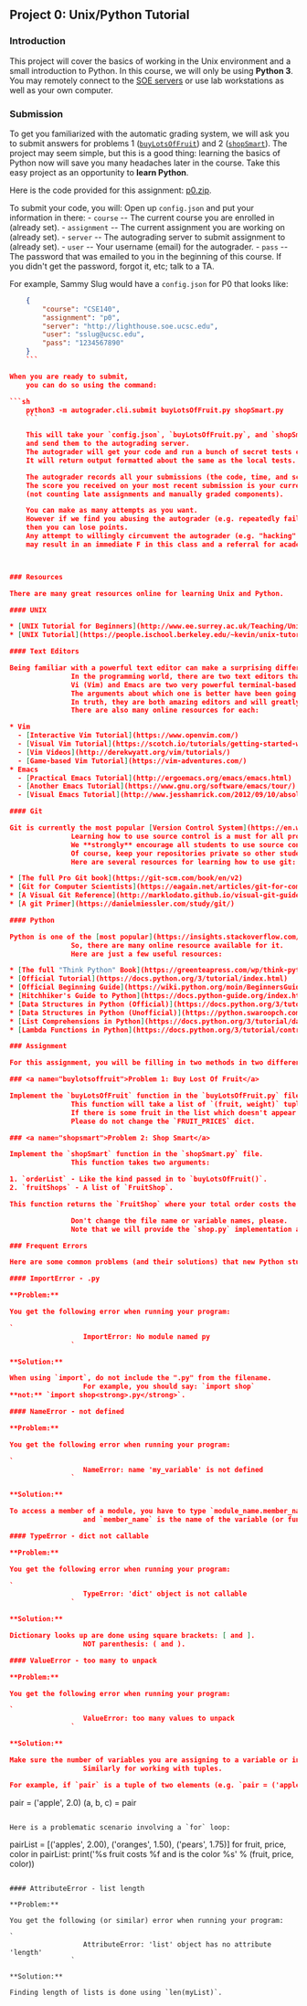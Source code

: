## Project 0: Unix/Python Tutorial

### <a name="introduction">Introduction</a>

This project will cover the basics of working in the Unix environment and a small introduction to Python.
               In this course, we will only be using **Python 3**.
               You may remotely connect to the [SOE servers](https://support.soe.ucsc.edu/linux-servers) or use lab workstations as well as your own computer.

### Submission

To get you familiarized with the automatic grading system, we will ask you to submit answers for problems 1 ([`buyLotsOfFruit`](#buylotsoffruit)) and 2 ([`shopSmart`](#shopsmart)).
               The project may seem simple, but this is a good thing: learning the basics of Python now will save you many headaches later in the course.
               Take this easy project as an opportunity to **learn Python**.

Here is the code provided for this assignment: [p0.zip](p0.zip).

To submit your code, you will:
  Open up `config.json` and put your information in there:
     - `course` -- The current course you are enrolled in (already set).
     - `assignment` -- The current assignment you are working on (already set).
     - `server` -- The autograding server to submit assignment to (already set).
     - `user` -- Your username (email) for the autograder.
     - `pass` -- The password that was emailed to you in the beginning of this course.
                     If you didn't get the password, forgot it, etc; talk to a TA.

For example, Sammy Slug would have a `config.json` for P0 that looks like:

```json
    {
        "course": "CSE140",
        "assignment": "p0",
        "server": "http://lighthouse.soe.ucsc.edu",
        "user": "sslug@ucsc.edu",
        "pass": "1234567890"
    }
    ```

When you are ready to submit,
    you can do so using the command:

```sh
    python3 -m autograder.cli.submit buyLotsOfFruit.py shopSmart.py
    ```

    This will take your `config.json`, `buyLotsOfFruit.py`, and `shopSmart.py` from your current directory
    and send them to the autograding server.
    The autograder will get your code and run a bunch of secret tests on it to assign you a grade.
    It will return output formatted about the same as the local tests.

    The autograder records all your submissions (the code, time, and score).
    The score you received on your most recent submission is your current grade for the assignment
    (not counting late assignments and manually graded components).

    You can make as many attempts as you want.
    However if we find you abusing the autograder (e.g. repeatedly failing tests that would have been caught by testing locally),
    then you can lose points.
    Any attempt to willingly circumvent the autograder (e.g. "hacking" it)
    may result in an immediate F in this class and a referral for academic integrity.



### Resources

There are many great resources online for learning Unix and Python.

#### UNIX

* [UNIX Tutorial for Beginners](http://www.ee.surrey.ac.uk/Teaching/Unix/)
* [UNIX Tutorial](https://people.ischool.berkeley.edu/~kevin/unix-tutorial/toc.html)

#### Text Editors

Being familiar with a powerful text editor can make a surprising difference.
               In the programming world, there are two text editors that have stayed on the top for over 30 years.
               Vi (Vim) and Emacs are two very powerful terminal-based text editors (although both have GUI versions).
               The arguments about which one is better have been going on for decades and will never be resolved.
               In truth, they are both amazing editors and will greatly increase your productivity once you learn how to use them.
               There are also many online resources for each:

* Vim
  - [Interactive Vim Tutorial](https://www.openvim.com/)
  - [Visual Vim Tutorial](https://scotch.io/tutorials/getting-started-with-vim-an-interactive-guide)
  - [Vim Videos](http://derekwyatt.org/vim/tutorials/)
  - [Game-based Vim Tutorial](https://vim-adventures.com/)
* Emacs
  - [Practical Emacs Tutorial](http://ergoemacs.org/emacs/emacs.html)
  - [Another Emacs Tutorial](https://www.gnu.org/software/emacs/tour/)
  - [Visual Emacs Tutorial](http://www.jesshamrick.com/2012/09/10/absolute-beginners-guide-to-emacs/)

#### Git

Git is currently the most popular [Version Control System](https://en.wikipedia.org/wiki/Version_control), period.
               Learning how to use source control is a must for all programmers in today's world.
               We **strongly** encourage all students to use source control for their coursework.
               Of course, keep your repositories private so other students cannot see.
               Here are several resources for learning how to use git:

* [The full Pro Git book](https://git-scm.com/book/en/v2)
* [Git for Computer Scientists](https://eagain.net/articles/git-for-computer-scientists/)
* [A Visual Git Reference](http://marklodato.github.io/visual-git-guide/index-en.html?no-svg)
* [A git Primer](https://danielmiessler.com/study/git/)

#### Python

Python is one of the [most popular](https://insights.stackoverflow.com/survey/2018/#technology-programming-scripting-and-markup-languages) programming languages.
               So, there are many online resource available for it.
               Here are just a few useful resources:

* [The full "Think Python" Book](https://greenteapress.com/wp/think-python-2e/)
* [Official Tutorial](https://docs.python.org/3/tutorial/index.html)
* [Official Beginning Guide](https://wiki.python.org/moin/BeginnersGuide)
* [Hitchhiker's Guide to Python](https://docs.python-guide.org/index.html)
* [Data Structures in Python (Official)](https://docs.python.org/3/tutorial/datastructures.html#)
* [Data Structures in Python (Unofficial)](https://python.swaroopch.com/data_structures.html)
* [List Comprehensions in Python](https://docs.python.org/3/tutorial/datastructures.html#list-comprehensions)
* [Lambda Functions in Python](https://docs.python.org/3/tutorial/controlflow.html#lambda-expressions)

### Assignment

For this assignment, you will be filling in two methods in two different Python files.

### <a name="buylotsoffruit">Problem 1: Buy Lost Of Fruit</a>

Implement the `buyLotsOfFruit` function in the `buyLotsOfFruit.py` file.
               This function will take a list of `(fruit, weight)` tuples and returns the cost of your list.
               If there is some fruit in the list which doesn't appear in `FRUIT_PRICES`, your function should print an error message and return `None` (which is like `null` in C and Java).
               Please do not change the `FRUIT_PRICES` dict.

### <a name="shopsmart">Problem 2: Shop Smart</a>

Implement the `shopSmart` function in the `shopSmart.py` file.
               This function takes two arguments:

1. `orderList` - Like the kind passed in to `buyLotsOfFruit()`.
2. `fruitShops` - A list of `FruitShop`.

This function returns the `FruitShop` where your total order costs the least amount.

               Don't change the file name or variable names, please.
               Note that we will provide the `shop.py` implementation as a "support" file, so you don't need to submit yours.

### Frequent Errors

Here are some common problems (and their solutions) that new Python students have:

#### ImportError - .py

**Problem:**

You get the following error when running your program:

`
                  ImportError: No module named py
               `

**Solution:**

When using `import`, do not include the ".py" from the filename.
                  For example, you should say: `import shop`
**not:** `import shop<strong>.py</strong>`.

#### NameError - not defined

**Problem:**

You get the following error when running your program:

`
                  NameError: name 'my_variable' is not defined
               `

**Solution:**

To access a member of a module, you have to type `module_name.member_name`, where `module_name` is the name of the `.py` file,
                  and `member_name` is the name of the variable (or function) you are trying to access.

#### TypeError - dict not callable

**Problem:**

You get the following error when running your program:

`
                  TypeError: 'dict' object is not callable
               `

**Solution:**

Dictionary looks up are done using square brackets: [ and ].
                  NOT parenthesis: ( and ).

#### ValueError - too many to unpack

**Problem:**

You get the following error when running your program:

`
                  ValueError: too many values to unpack
               `

**Solution:**

Make sure the number of variables you are assigning to a variable or in a `for` loop matches the number of elements in each item of the list.
                  Similarly for working with tuples.

For example, if `pair` is a tuple of two elements (e.g. `pair = ('apple', 2.0)`) then the following code would cause the "too many values to unpack error":

```
pair = ('apple', 2.0)
(a, b, c) = pair
```

Here is a problematic scenario involving a `for` loop:

```
pairList = [('apples', 2.00), ('oranges', 1.50), ('pears', 1.75)]
for fruit, price, color in pairList:
   print('%s fruit costs %f and is the color %s' % (fruit, price, color))
```

#### AttributeError - list length

**Problem:**

You get the following (or similar) error when running your program:

`
                  AttributeError: 'list' object has no attribute 'length'
               `

**Solution:**

Finding length of lists is done using `len(myList)`.
